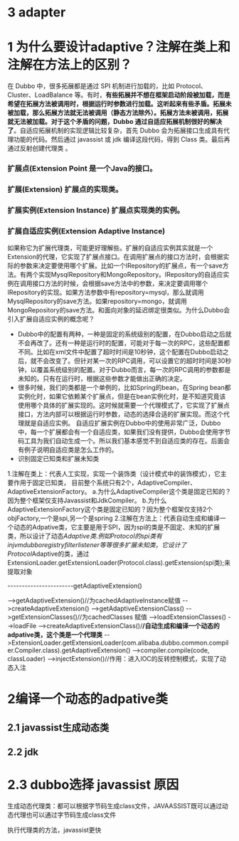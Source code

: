 # 3 adapter

# 1 为什么要设计adaptive？注解在类上和注解在方法上的区别？

 在 Dubbo 中，很多拓展都是通过 SPI 机制进行加载的，比如 Protocol、Cluster、LoadBalance 等。有时，**有些拓展并不想在框架启动阶段被加载，而是希望在拓展方法被调用时，根据运行时参数进行加载。这听起来有些矛盾。拓展未被加载，那么拓展方法就无法被调用（静态方法除外）。拓展方法未被调用，拓展就无法被加载。对于这个矛盾的问题，Dubbo 通过自适应拓展机制很好的解决了**。自适应拓展机制的实现逻辑比较复杂，首先 Dubbo 会为拓展接口生成具有代理功能的代码。然后通过 javassist 或 jdk 编译这段代码，得到 Class 类。最后再通过反射创建代理类 。

### 扩展点(Extension Point 是一个Java的接口。

### 扩展(Extension)  扩展点的实现类。

###  扩展实例(Extension Instance)   扩展点实现类的实例。

###  扩展自适应实例(Extension Adaptive Instance)

如果称它为扩展代理类，可能更好理解些。扩展的自适应实例其实就是一个Extension的代理，它实现了扩展点接口。在调用扩展点的接口方法时，会根据实际的参数来决定要使用哪个扩展。比如一个IRepository的扩展点，有一个save方法。有两个实现MysqlRepository和MongoRepository。IRepository的自适应实例在调用接口方法的时候，会根据save方法中的参数，来决定要调用哪个IRepository的实现。如果方法参数中有repository=mysql，那么就调用MysqlRepository的save方法。如果repository=mongo，就调用MongoRepository的save方法。和面向对象的延迟绑定很类似。为什么Dubbo会引入扩展自适应实例的概念呢？

- Dubbo中的配置有两种，一种是固定的系统级别的配置，在Dubbo启动之后就不会再改了。还有一种是运行时的配置，可能对于每一次的RPC，这些配置都不同。比如在xml文件中配置了超时时间是10秒钟，这个配置在Dubbo启动之后，就不会改变了。但针对某一次的RPC调用，可以设置它的超时时间是30秒钟，以覆盖系统级别的配置。对于Dubbo而言，每一次的RPC调用的参数都是未知的。只有在运行时，根据这些参数才能做出正确的决定。
- 很多时候，我们的类都是一个单例的，比如Spring的bean，在Spring bean都实例化时，如果它依赖某个扩展点，但是在bean实例化时，是不知道究竟该使用哪个具体的扩展实现的。这时候就需要一个代理模式了，它实现了扩展点接口，方法内部可以根据运行时参数，动态的选择合适的扩展实现。而这个代理就是自适应实例。 自适应扩展实例在Dubbo中的使用非常广泛，Dubbo中，每一个扩展都会有一个自适应类，如果我们没有提供，Dubbo会使用字节码工具为我们自动生成一个。所以我们基本感觉不到自适应类的存在。后面会有例子说明自适应类是怎么工作的。
- 识别固定已知类和扩展未知类









1.注解在类上：代表人工实现，实现一个装饰类（设计模式中的装饰模式），它主要作用于固定已知类，
  目前整个系统只有2个，AdaptiveCompiler、AdaptiveExtensionFactory。
  a.为什么AdaptiveCompiler这个类是固定已知的？因为整个框架仅支持Javassist和JdkCompiler。
  b.为什么AdaptiveExtensionFactory这个类是固定已知的？因为整个框架仅支持2个objFactory,一个是spi,另一个是spring
2.注解在方法上：代表自动生成和编译一个动态的Adpative类，它主要是用于SPI，因为spi的类是不固定、未知的扩展类，所以设计了动态$Adaptive类.
例如 Protocol的spi类有 injvm dubbo registry filter listener等等 很多扩展未知类，
它设计了Protocol$Adaptive的类，通过ExtensionLoader.getExtensionLoader(Protocol.class).getExtension(spi类);来提取对象

-----------------------getAdaptiveExtension()

-->getAdaptiveExtension()//为cachedAdaptiveInstance赋值
  -->createAdaptiveExtension()
    -->getAdaptiveExtensionClass()
      -->getExtensionClasses()//为cachedClasses 赋值
        -->loadExtensionClasses()
          -->loadFile
      -->createAdaptiveExtensionClass()/**/自动生成和编译一个动态的adpative类，这个类是一个代理类**
        -->ExtensionLoader.getExtensionLoader(com.alibaba.dubbo.common.compiler.Compiler.class).getAdaptiveExtension()
        -->compiler.compile(code, classLoader)
    -->injectExtension()//作用：进入IOC的反转控制模式，实现了动态入注

# 2编译一个动态的adpative类

## 2.1 javassist生成动态类

## 2.2 jdk

# 2.3 dubbo选择  javassist 原因

生成动态代理类：都可以根据字节码生成class文件，JAVAASSIST既可以通过动态代理也可以通过字节码生成class文件

执行代理类的方法，javassist更快



